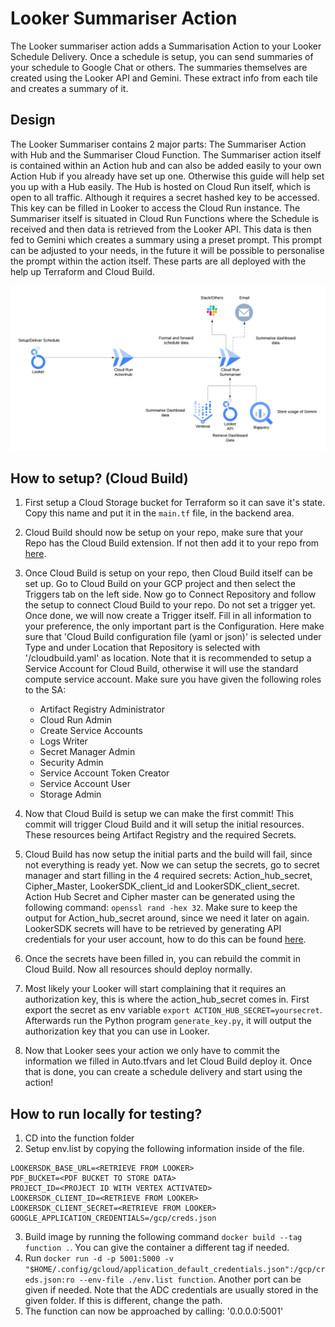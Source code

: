 # Looker Summariser Action

The Looker summariser action adds a Summarisation Action to your Looker Schedule Delivery. Once a schedule is setup, you can send summaries of your schedule to Google Chat or others. The summaries themselves are created using the Looker API and Gemini. These extract info from each tile and creates a summary of it.

## Design
The Looker Summariser contains 2 major parts: The Summariser Action with Hub and the Summariser Cloud Function. The Summariser action itself is contained within an Action hub and can also be added easily to your own Action Hub if you already have set up one. Otherwise this guide will help set you up with a Hub easily.
The Hub is hosted on Cloud Run itself, which is open to all traffic. Although it requires a secret hashed key to be accessed. This key can be filled in Looker to access the Cloud Run instance.
The Summariser itself is situated in Cloud Run Functions where the Schedule is received and then data is retrieved from the Looker API. This data is then fed to Gemini which creates a summary using a preset prompt. This prompt can be adjusted to your needs, in the future it will be possible to personalise the prompt within the action itself.
These parts are all deployed with the help up Terraform and Cloud Build.

![Image of how the infrastructure of the Action looks like](assets/img/infra.png)

## How to setup? (Cloud Build)

1. First setup a Cloud Storage bucket for Terraform so it can save it's state. Copy this name and put it in the `main.tf` file, in the backend area.
2. Cloud Build should now be setup on your repo, make sure that your Repo has the Cloud Build extension. If not then add it to your repo from [here](https://github.com/marketplace/google-cloud-build).

3. Once Cloud Build is setup on your repo, then Cloud Build itself can be set up. Go to Cloud Build on your GCP project and then select the Triggers tab on the left side. Now go to Connect Repository and follow the setup to connect Cloud Build to your repo. Do not set a trigger yet. Once done, we will now create a Trigger itself. Fill in all information to your preference, the only important part is the Configuration. Here make sure that 'Cloud Build configuration file (yaml or json)' is selected under Type and under Location that Repository is selected with '/cloudbuild.yaml' as location. Note that it is recommended to setup a Service Account for Cloud Build, otherwise it will use the standard compute service account. Make sure you have given the following roles to the SA: 
    * Artifact Registry Administrator
    * Cloud Run Admin
    * Create Service Accounts
    * Logs Writer
    * Secret Manager Admin
    * Security Admin
    * Service Account Token Creator
    * Service Account User
    * Storage Admin

4. Now that Cloud Build is setup we can make the first commit! This commit will trigger Cloud Build and it will setup the initial resources. These resources being Artifact Registry and the required Secrets.
5. Cloud Build has now setup the initial parts and the build will fail, since not everything is ready yet. Now we can setup the secrets, go to secret manager and start filling in the 4 required secrets: Action_hub_secret, Cipher_Master, LookerSDK_client_id and LookerSDK_client_secret. Action Hub Secret and Cipher master can be generated using the following command: `openssl rand -hex 32`. Make sure to keep the output for Action_hub_secret around, since we need it later on again. LookerSDK secrets will have to be retrieved by generating API credentials for your user account, how to do this can be found [here](https://cloud.google.com/looker/docs/api-auth#authentication_with_an_sdk).
6. Once the secrets have been filled in, you can rebuild the commit in Cloud Build. Now all resources should deploy normally.
7. Most likely your Looker will start complaining that it requires an authorization key, this is where the action_hub_secret comes in. First export the secret as env variable ``export ACTION_HUB_SECRET=yoursecret``. Afterwards run the Python program ``generate_key.py``, it will output the authorization key that you can use in Looker.
8. Now that Looker sees your action we only have to commit the information we filled in Auto.tfvars and let Cloud Build deploy it. Once that is done, you can create a schedule delivery and start using the action!


## How to run locally for testing?
1. CD into the function folder
2. Setup env.list by copying the following information inside of the file.
```
LOOKERSDK_BASE_URL=<RETRIEVE FROM LOOKER>
PDF_BUCKET=<PDF BUCKET TO STORE DATA>
PROJECT_ID=<PROJECT ID WITH VERTEX ACTIVATED>
LOOKERSDK_CLIENT_ID=<RETRIEVE FROM LOOKER>
LOOKERSDK_CLIENT_SECRET=<RETRIEVE FROM LOOKER>
GOOGLE_APPLICATION_CREDENTIALS=/gcp/creds.json

```
3. Build image by running the following command ``docker build --tag function .``. You can give the container a different tag if needed.
4. Run ``docker run -d -p 5001:5000 -v "$HOME/.config/gcloud/application_default_credentials.json":/gcp/creds.json:ro --env-file ./env.list function``. Another port can be given if needed. Note that the ADC credentials are usually stored in the given folder. If this is different, change the path.
5. The function can now be approached by calling: '0.0.0.0:5001'